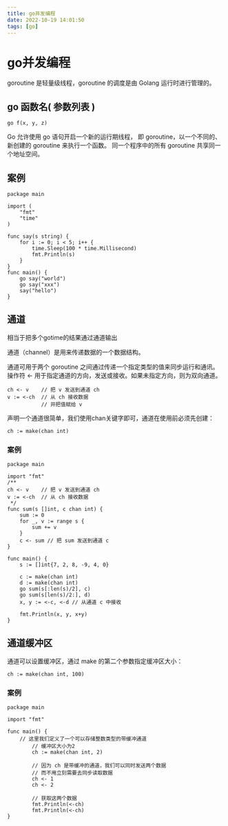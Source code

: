 ```yaml
---
title: go并发编程
date: 2022-10-19 14:01:50
tags: [go]
---
```


# go并发编程

goroutine 是轻量级线程，goroutine 的调度是由 Golang 运行时进行管理的。
## go 函数名( 参数列表 )
```
go f(x, y, z)
```

<!--more-->
Go 允许使用 go 语句开启一个新的运行期线程， 即 goroutine，以一个不同的、新创建的 goroutine 来执行一个函数。 同一个程序中的所有 goroutine 共享同一个地址空间。

## 案例
```
package main

import (
	"fmt"
	"time"
)

func say(s string) {
	for i := 0; i < 5; i++ {
		time.Sleep(100 * time.Millisecond)
		fmt.Println(s)
	}
}
func main() {
	go say("world")
	go say("xxx")
	say("hello")
}

```

## 通道
相当于把多个gotime的结果通过通道输出

通道（channel）是用来传递数据的一个数据结构。

通道可用于两个 goroutine 之间通过传递一个指定类型的值来同步运行和通讯。操作符 <- 用于指定通道的方向，发送或接收。如果未指定方向，则为双向通道。

```
ch <- v    // 把 v 发送到通道 ch
v := <-ch  // 从 ch 接收数据
           // 并把值赋给 v
```

声明一个通道很简单，我们使用chan关键字即可，通道在使用前必须先创建：
```
ch := make(chan int)
```
### 案例
```
package main

import "fmt"
/**
ch <- v    // 把 v 发送到通道 ch
v := <-ch  // 从 ch 接收数据
 */
func sum(s []int, c chan int) {
	sum := 0
	for _, v := range s {
		sum += v
	}
	c <- sum // 把 sum 发送到通道 c
}

func main() {
	s := []int{7, 2, 8, -9, 4, 0}

	c := make(chan int)
	d := make(chan int)
	go sum(s[:len(s)/2], c)
	go sum(s[len(s)/2:], d)
	x, y := <-c, <-d // 从通道 c 中接收

	fmt.Println(x, y, x+y)
}
```

## 通道缓冲区
通道可以设置缓冲区，通过 make 的第二个参数指定缓冲区大小：
```
ch := make(chan int, 100)
```
### 案例
```
package main

import "fmt"

func main() {
    // 这里我们定义了一个可以存储整数类型的带缓冲通道
        // 缓冲区大小为2
        ch := make(chan int, 2)

        // 因为 ch 是带缓冲的通道，我们可以同时发送两个数据
        // 而不用立刻需要去同步读取数据
        ch <- 1
        ch <- 2

        // 获取这两个数据
        fmt.Println(<-ch)
        fmt.Println(<-ch)
}
```


